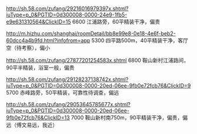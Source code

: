 http://sh.58.com/zufang/29216016979397x.shtml?iuType=p_0&PGTID=0d300008-0000-24e9-1fb5-e9e631310564&ClickID=15
6600
江浦路旁，60平精装干净，偏贵

http://m.hizhu.com/shanghai/roomDetail/bb8e99e8-0e18-4e6f-beb2-60dcc4a4b9fd.html?infofrom=app
5300
四平路500m，40平精装干净，客厅空（待考察），偏小

http://sh.58.com/zufang/27877201254583x.shtml
6800
鞍山新村江浦路间，90平半精装，浴室一般，偏贵

http://sh.58.com/zufang/29128237138742x.shtml?iuType=p_0&PGTID=0d300008-0000-20ed-06ee-9fb0e72fcb76&ClickID=9
5700
赤峰路旁，50平精装，可靠性待调查，偏远

http://sh.58.com/zufang/29053645785677x.shtml?iuType=p_0&PGTID=0d300008-0000-20ed-06ee-9fb0e72fcb76&ClickID=13
7000
鞍山新村南750m，90平精装干净，偏贵，偏远（傅文易远，我近）
